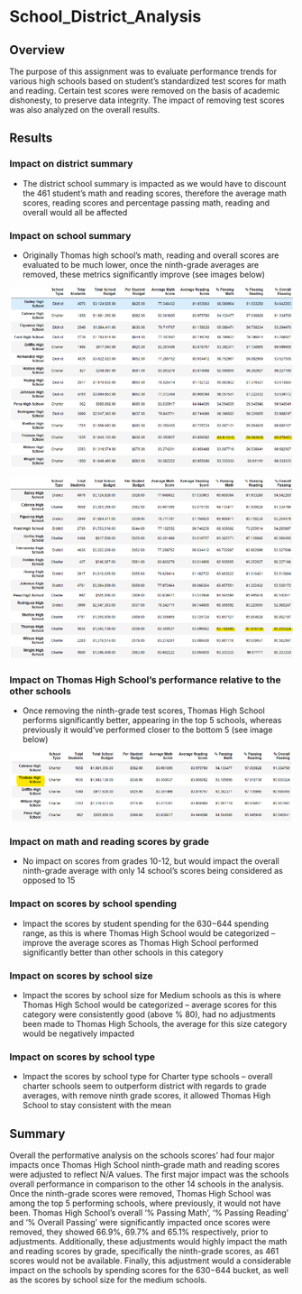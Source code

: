 # School_District_Analysis

## Overview
The purpose of this assignment was to evaluate performance trends for various high schools based on student’s standardized test scores for math and reading. Certain test scores were removed on the basis of academic dishonesty, to preserve data integrity. The impact of removing test scores was also analyzed on the overall results.

## Results
### Impact on district summary
- The district school summary is impacted as we would have to discount the 461 student’s math and reading scores, therefore the average math scores, reading scores and percentage passing math, reading and overall would all be affected 

### Impact on school summary
- Originally Thomas high school’s math, reading and overall scores are evaluated to be much lower, once the ninth-grade averages are removed, these metrics significantly improve (see images below)

![score_before_adjustment](https://github.com/vanessamignelli/School_District_Analysis/blob/main/pictures/score_before_adjustment.png)

![scores_adjusted](https://github.com/vanessamignelli/School_District_Analysis/blob/main/pictures/scores_adjusted.png)

### Impact on Thomas High School’s performance relative to the other schools
-	Once removing the ninth-grade test scores, Thomas High School performs significantly better, appearing in the top 5 schools, whereas previously it would’ve performed closer to the bottom 5 (see image below)

![schools_top_5](https://github.com/vanessamignelli/School_District_Analysis/blob/main/pictures/schools_top_5.png)

### Impact on math and reading scores by grade
- No impact on scores from grades 10-12, but would impact the overall ninth-grade average with only 14 school’s scores being considered as opposed to 15

### Impact on scores by school spending 
- Impact the scores by student spending for the $630-$644 spending range, as this is where Thomas High School would be categorized – improve the average scores as Thomas High School performed significantly better than other schools in this category

### Impact on scores by school size
- Impact the scores by school size for Medium schools as this is where Thomas High School would be categorized – average scores for this category were consistently good (above % 80), had no adjustments been made to Thomas High Schools, the average for this size category would be negatively impacted 

### Impact on scores by school type
- Impact the scores by school type for Charter type schools – overall charter schools seem to outperform district with regards to grade averages, with remove ninth grade scores, it allowed Thomas High School to stay consistent with the mean

## Summary
Overall the performative analysis on the schools scores’ had four major impacts once Thomas High School ninth-grade math and reading scores were adjusted to reflect N/A values. The first major impact was the schools overall performance in comparison to the other 14 schools in the analysis. Once the ninth-grade scores were removed, Thomas High School was among the top 5 performing schools, where previously, it would not have been. Thomas High School’s overall ‘% Passing Math’, ‘% Passing Reading’ and ‘% Overall Passing’ were significantly impacted once scores were removed, they showed 66.9%, 69.7% and 65.1% respectively, prior to adjustments. Additionally, these adjustments would highly impact the math and reading scores by grade, specifically the ninth-grade scores, as 461 scores would not be available. Finally, this adjustment would a considerable impact on the schools by spending scores for the $630-$644 bucket, as well as the scores by school size for the medium schools.
